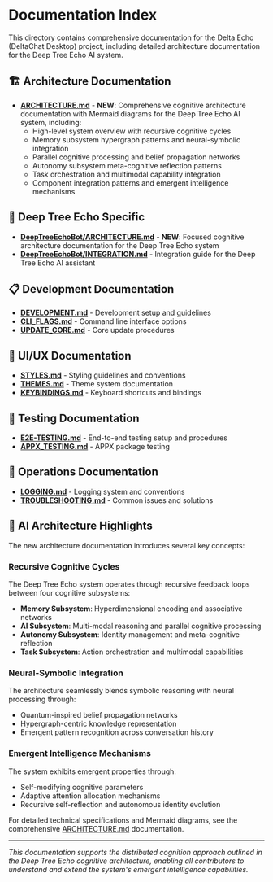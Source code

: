# Documentation Index

This directory contains comprehensive documentation for the Delta Echo (DeltaChat Desktop) project, including detailed architecture documentation for the Deep Tree Echo AI system.

## 🏗️ Architecture Documentation

- **[ARCHITECTURE.md](ARCHITECTURE.md)** - **NEW**: Comprehensive cognitive architecture documentation with Mermaid diagrams for the Deep Tree Echo AI system, including:
  - High-level system overview with recursive cognitive cycles
  - Memory subsystem hypergraph patterns and neural-symbolic integration
  - Parallel cognitive processing and belief propagation networks
  - Autonomy subsystem meta-cognitive reflection patterns
  - Task orchestration and multimodal capability integration
  - Component integration patterns and emergent intelligence mechanisms

## 🤖 Deep Tree Echo Specific

- **[DeepTreeEchoBot/ARCHITECTURE.md](../packages/frontend/src/components/DeepTreeEchoBot/ARCHITECTURE.md)** - **NEW**: Focused cognitive architecture documentation for the Deep Tree Echo system
- **[DeepTreeEchoBot/INTEGRATION.md](../packages/frontend/src/components/DeepTreeEchoBot/INTEGRATION.md)** - Integration guide for the Deep Tree Echo AI assistant

## 📋 Development Documentation

- **[DEVELOPMENT.md](DEVELOPMENT.md)** - Development setup and guidelines
- **[CLI_FLAGS.md](CLI_FLAGS.md)** - Command line interface options
- **[UPDATE_CORE.md](UPDATE_CORE.md)** - Core update procedures

## 🎨 UI/UX Documentation

- **[STYLES.md](STYLES.md)** - Styling guidelines and conventions
- **[THEMES.md](THEMES.md)** - Theme system documentation
- **[KEYBINDINGS.md](KEYBINDINGS.md)** - Keyboard shortcuts and bindings

## 🧪 Testing Documentation

- **[E2E-TESTING.md](E2E-TESTING.md)** - End-to-end testing setup and procedures
- **[APPX_TESTING.md](APPX_TESTING.md)** - APPX package testing

## 🔧 Operations Documentation

- **[LOGGING.md](LOGGING.md)** - Logging system and conventions
- **[TROUBLESHOOTING.md](TROUBLESHOOTING.md)** - Common issues and solutions

## 🧠 AI Architecture Highlights

The new architecture documentation introduces several key concepts:

### Recursive Cognitive Cycles

The Deep Tree Echo system operates through recursive feedback loops between four cognitive subsystems:

- **Memory Subsystem**: Hyperdimensional encoding and associative networks
- **AI Subsystem**: Multi-modal reasoning and parallel cognitive processing
- **Autonomy Subsystem**: Identity management and meta-cognitive reflection
- **Task Subsystem**: Action orchestration and multimodal capabilities

### Neural-Symbolic Integration

The architecture seamlessly blends symbolic reasoning with neural processing through:

- Quantum-inspired belief propagation networks
- Hypergraph-centric knowledge representation
- Emergent pattern recognition across conversation history

### Emergent Intelligence Mechanisms

The system exhibits emergent properties through:

- Self-modifying cognitive parameters
- Adaptive attention allocation mechanisms
- Recursive self-reflection and autonomous identity evolution

For detailed technical specifications and Mermaid diagrams, see the comprehensive [ARCHITECTURE.md](ARCHITECTURE.md) documentation.

---

_This documentation supports the distributed cognition approach outlined in the Deep Tree Echo cognitive architecture, enabling all contributors to understand and extend the system's emergent intelligence capabilities._
